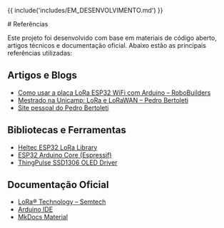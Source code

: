 {{ include('includes/EM_DESENVOLVIMENTO.md') }}

<div class="md-content-none">
# Referências

Este projeto foi desenvolvido com base em materiais de código aberto, artigos técnicos e documentação oficial. Abaixo estão as principais referências utilizadas:

## Artigos e Blogs

- [Como usar a placa LoRa ESP32 WiFi com Arduino – RoboBuilders](https://blog.robobuilders.com.br/como-usar-a-placa-lora-esp32-wifi-com-arduino/)
- [Mestrado na Unicamp: LoRa e LoRaWAN – Pedro Bertoleti](https://github.com/phfbertoleti/Mestrado_Unicamp_LoRa_e_LoRaWAN)
- [Site pessoal do Pedro Bertoleti](https://pedrobertoleti.com.br/index.php/sobre/)

## Bibliotecas e Ferramentas

- [Heltec ESP32 LoRa Library](https://github.com/Heltec-Aaron-Lee/WiFi_Kit_series)
- [ESP32 Arduino Core (Espressif)](https://github.com/espressif/arduino-esp32)
- [ThingPulse SSD1306 OLED Driver](https://github.com/ThingPulse/esp8266-oled-ssd1306)

## Documentação Oficial

- [LoRa® Technology – Semtech](https://www.semtech.com/lora)
- [Arduino IDE](https://www.arduino.cc/en/software)
- [MkDocs Material](https://squidfunk.github.io/mkdocs-material/)
</div>
